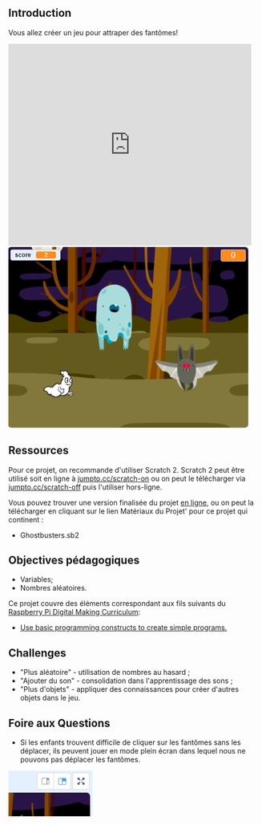 ## Introduction

Vous allez créer un jeu pour attraper des fantômes!

<div class="scratch-preview">
  <iframe allowtransparency="true" width="485" height="402" src="https://scratch.mit.edu/projects/embed/172595411/?autostart=false" frameborder="0"></iframe>
  <img src="images/ghost-final.png">
</div>

## Ressources
Pour ce projet, on recommande d'utiliser Scratch 2. Scratch 2 peut être utilisé soit en ligne à [jumpto.cc/scratch-on](http://jumpto.cc/scratch-on) ou on peut le télécharger via [jumpto.cc/scratch-off](http://jumpto.cc/scratch-off) puis l'utiliser hors-ligne.

Vous pouvez trouver une version finalisée du projet <a href="https://scratch.mit.edu/projects/172595411/#editor">en ligne</a>, ou on peut la télécharger en cliquant sur le lien Matériaux du Projet' pour ce projet qui continent :

+ Ghostbusters.sb2

## Objectives pédagogiques
+ Variables;
+ Nombres aléatoires.

Ce projet couvre des éléments correspondant aux fils suivants du [Raspberry Pi Digital Making Curriculum](http://rpf.io/curriculum):

+ [Use basic programming constructs to create simple programs.](https://www.raspberrypi.org/curriculum/programming/creator)

## Challenges
+ "Plus aléatoire" - utilisation de nombres au hasard ;
+ "Ajouter du son" - consolidation dans l'apprentissage des sons ;
+ "Plus d'objets" - appliquer des connaissances pour créer d'autres objets dans le jeu.

## Foire aux Questions
+ Si les enfants trouvent difficile de cliquer sur les fantômes sans les déplacer, ils peuvent jouer en mode plein écran dans lequel nous ne pouvons pas déplacer les fantômes.

![screenshot](images/ghost-fullscreen.png)
